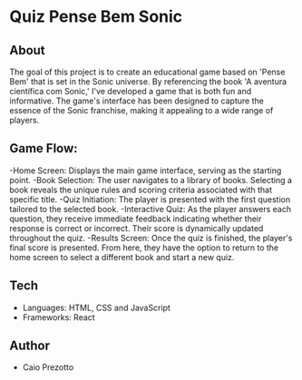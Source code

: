 # Quiz Pense Bem Sonic

## About
The goal of this project is to create an educational game based on 'Pense Bem' that is set in the Sonic universe. By referencing the book 'A aventura científica com Sonic,' I've developed a game that is both fun and informative. The game's interface has been designed to capture the essence of the Sonic franchise, making it appealing to a wide range of players.

## Game Flow:
-Home Screen: Displays the main game interface, serving as the starting point.
-Book Selection: The user navigates to a library of books. Selecting a book reveals the unique rules and scoring criteria associated with that specific title.
-Quiz Initiation: The player is presented with the first question tailored to the selected book.
-Interactive Quiz: As the player answers each question, they receive immediate feedback indicating whether their response is correct or incorrect. Their score is dynamically updated throughout the quiz.
-Results Screen: Once the quiz is finished, the player's final score is presented. From here, they have the option to return to the home screen to select a different book and start a new quiz.

## Tech
* Languages: HTML, CSS and JavaScript
* Frameworks: React
  
## Author
* Caio Prezotto
